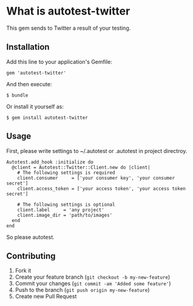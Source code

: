 What is autotest-twitter
========================

This gem sends to Twitter a result of your testing.

Installation
------------

Add this line to your application's Gemfile:

    gem 'autotest-twitter'

And then execute:

    $ bundle

Or install it yourself as:

    $ gem install autotest-twitter

Usage
-----

First, please write settings to ~/.autotest or .autotest in project directroy.

    Autotest.add_hook :initialize do
      @client = Autotest::Twitter::Client.new do |client|
        # The following settings is required
        client.consumer     = ['your consumer key', 'your consumer secret']
        client.access_token = ['your access token', 'your access token secret']

        # The following settings is optional
        client.label     = 'any project'
        client.image_dir = 'path/to/images'
      end
    end

So please autotest.

Contributing
------------

1. Fork it
2. Create your feature branch (`git checkout -b my-new-feature`)
3. Commit your changes (`git commit -am 'Added some feature'`)
4. Push to the branch (`git push origin my-new-feature`)
5. Create new Pull Request
